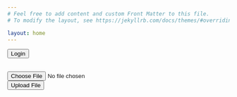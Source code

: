 ```yaml
---
# Feel free to add content and custom Front Matter to this file.
# To modify the layout, see https://jekyllrb.com/docs/themes/#overriding-theme-defaults

layout: home
---
```

<script src="https://ajax.googleapis.com/ajax/libs/jquery/3.4.1/jquery.min.js"></script>
<script src="{{ site.baseurl }}/assets/js/stackOverflowAuth.js"></script>
<script src="{{ site.baseurl }}/assets/js/app.js"></script>
<script src="{{ site.baseurl }}/assets/js/readCSV.js"></script>

<button id="login-button">Login</button>

<div class="container" style="margin-top: 30px;">
    <div class="col-md-4">
        <input type="file" id="fileToUpload" class="form-control">
    </div>
    <div class="col-md-4">
        <button type="button" class="btn btn-info btn-lg" id="btnUploadFile">Upload File</button>
    </div>
    <div class="table-responsive col-md-12 csv-table" style="margin-top: 20px;">
        <table class="table table-bordered table-hover table-striped"></table>
    </div>
</div>
